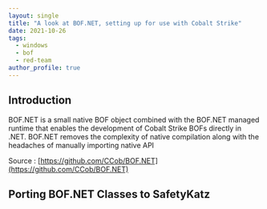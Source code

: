 ```yaml
---
layout: single
title: "A look at BOF.NET, setting up for use with Cobalt Strike"
date: 2021-10-26
tags:  
  - windows
  - bof
  - red-team
author_profile: true
---
```


## Introduction 

BOF.NET is a small native BOF object combined with the BOF.NET managed runtime that enables the development of Cobalt Strike BOFs directly in .NET. BOF.NET removes the complexity of native compilation along with the headaches of manually importing native API

Source : [https://github.com/CCob/BOF.NET](https://github.com/CCob/BOF.NET)

## Porting BOF.NET Classes to SafetyKatz

